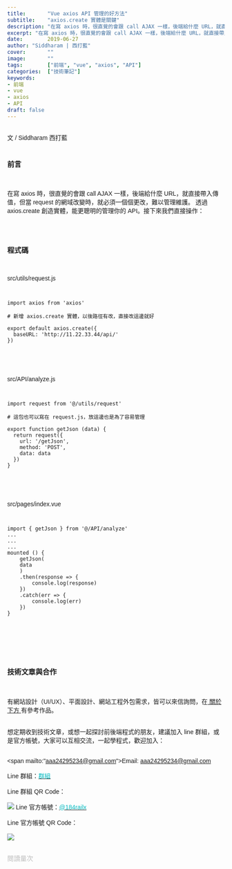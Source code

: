 ```yaml
---
title:       "Vue axios API 管理的好方法"
subtitle:    "axios.create 實體是關鍵"
description: "在寫 axios 時，很直覺的會跟 call AJAX 一樣，後端給什麼 URL，就直接帶入傳值，但當 request 的網域改變時，就必須一個個更改，難以管理維護。透過 axios.create 創造實體，能更聰明的管理你的 API..."
excerpt: "在寫 axios 時，很直覺的會跟 call AJAX 一樣，後端給什麼 URL，就直接帶入傳值，但當 request 的網域改變時，就必須一個個更改，難以管理維護。透過 axios.create 創造實體，能更聰明的管理你的 API..."
date:        2019-06-27
author: "Siddharam | 西打藍"
cover:       ""
image:       ""
tags:        ["前端", "vue", "axios", "API"]
categories:  ["技術筆記"]
keywords:
- 前端
- vue
- axios
- API
draft: false
---
```


<article style="font-family: 'Noto Sans TC', '微軟正黑體', sans-serif; font-weight: 300;">

<br>文 / Siddharam 西打藍<br><br>

<h3 class="article-h1-color">前言</h3><br>

在寫 axios 時，很直覺的會跟 call AJAX 一樣，後端給什麼 URL，就直接帶入傳值，但當 request 的網域改變時，就必須一個個更改，難以管理維護。
透過 axios.create 創造實體，能更聰明的管理你的 API。接下來我們直接操作：

<br><br><h3 class="article-h1-color">程式碼</h3><br>

src/utils/request.js
<pre><code>

import axios from 'axios'

# 新增 axios.create 實體，以後路徑有改，直接改這邊就好

export default axios.create({
  baseURL: 'http://11.22.33.44/api/'
})

</code></pre><br><br>

src/API/analyze.js
<pre><code>

import request from '@/utils/request'

# 這包也可以寫在 request.js，放這邊也是為了容易管理

export function getJson (data) {
  return request({
    url: '/getJson',
    method: 'POST',
    data: data
  })
}

</code></pre><br><br>

src/pages/index.vue
<pre><code>

import { getJson } from '@/API/analyze'
...
...
...
mounted () {
    getJson(
    data
    )
    .then(response => {
        console.log(response)
    })
    .catch(err => {
        console.log(err)
    })
}

</code></pre>


<br><br><br><br>


<h3 class="article-h1-color">技術文章與合作</h3><br>

有網站設計（UI/UX）、平面設計、網站工程外包需求，皆可以來信詢問，在<a href="https://siddharam.com.tw/top/about/"> 關於下方 </a>有參考作品。<br><br>

想定期收到技術文章，或想一起探討前後端程式的朋友，建議加入 line 群組，或是官方帳號，大家可以互相交流，一起學程式，歡迎加入：<br><br>

<span mailto:"aaa24295234@gmail.com">Email: aaa24295234@gmail.com</span><br><br>
Line 群組：<a href="https://line.me/R/ti/g/i80ChvQ3dt"><span id="lineId" style="color:rgb(2, 186, 192); cursor:pointer">群組</span></a><br><br>
Line 群組 QR Code：<br><br>
<img src="https://frontenter.files.wordpress.com/2019/05/line-chat-room.jpg">
Line 官方帳號：<a href="http://nav.cx/dkV3Bm2"><span id="lineId" style="color:rgb(2, 186, 192); cursor:pointer">@184railx</span></a><br><br>
Line 官方帳號 QR Code：<br><br>
<img src="https://qr-official.line.me/sid/M/184railx.png">
<br><br>






</article>

<div style="color: #bfbfbf; font-size: 15px;" id="busuanzi_container_page_pv">
  閱讀量<span id="busuanzi_value_page_pv"></span>次
</div>

<script src="../../js/post.js"></script>
